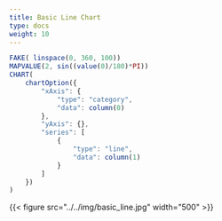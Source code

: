 ```yaml
---
title: Basic Line Chart
type: docs
weight: 10
---
```


```js
FAKE( linspace(0, 360, 100))
MAPVALUE(2, sin((value(0)/180)*PI))
CHART(
    chartOption({
        "xAxis": {
            "type": "category",
            "data": column(0)
        },
        "yAxis": {},
        "series": [
            {
                "type": "line",
                "data": column(1)
            }
        ]
    })
)
```

{{< figure src="../../img/basic_line.jpg" width="500" >}}